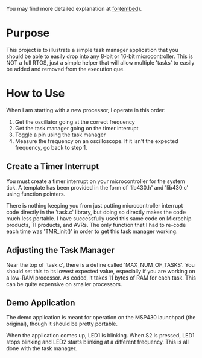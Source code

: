 You may find more detailed explanation at [for(embed)](http://www.forembed.com/the-not-quite-rtos-a-task-manager).

# Purpose #

This project is to illustrate a simple task manager application that you should be able to easily drop into any 8-bit or 16-bit microcontroller.  This is NOT a full RTOS, just a simple helper that will allow multiple 'tasks' to easily be added and removed from the execution que.

# How to Use #

When I am starting with a new processor, I operate in this order:

1. Get the oscillator going at the correct frequency
2. Get the task manager going on the timer interrupt
3. Toggle a pin using the task manager
4. Measure the frequency on an oscilloscope.  If it isn't the expected frequency, go back to step 1.

## Create a Timer Interrupt ##

You must create a timer interrupt on your microcontroller for the system tick.  A template has been provided in the form of 'lib430.h' and 'lib430.c' using function pointers.

There is nothing keeping you from just putting microcontroller interrupt code directly in the 'task.c' library, but doing so directly makes the code much less portable.  I have successfully used this same code on Microchip products, TI products, and AVRs.  The only function that I had to re-code each time was 'TMR_init()' in order to get this task manager working.

## Adjusting the Task Manager ##

Near the top of 'task.c', there is a define called 'MAX_NUM_OF_TASKS'.  You should set this to its lowest expected value, especially if you are working on a low-RAM processor.  As coded, it takes 11 bytes of RAM for each task.  This can be quite expensive on smaller processors.

## Demo Application ##

The demo application is meant for operation on the MSP430 launchpad (the original), though it should be pretty portable.

When the application comes up, LED1 is blinking.  When S2 is pressed, LED1 stops blinking and LED2 starts blinking at a different frequency.  This is all done with the task manager.
